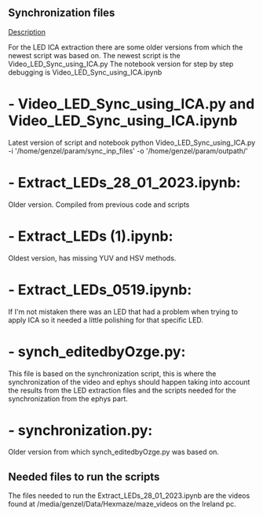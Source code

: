 ## Synchronization files
[Description](https://docs.google.com/document/d/1C5po2i44sqhHxwp52voB_3vZT7CsPBjcpynkymEkAQY/edit)

For the LED ICA extraction there are some older versions from which the newest script was based on. 
The newest script is the Video_LED_Sync_using_ICA.py 
The notebook version for step by step debugging is Video_LED_Sync_using_ICA.ipynb

# - Video_LED_Sync_using_ICA.py and Video_LED_Sync_using_ICA.ipynb
Latest version of script and notebook
python Video_LED_Sync_using_ICA.py -i '/home/genzel/param/sync_inp_files' -o '/home/genzel/param/outpath/'

# - Extract_LEDs_28_01_2023.ipynb:
Older version. Compiled from previous code and scripts

# - Extract_LEDs (1).ipynb: 
Oldest version, has missing YUV and HSV methods.


# - Extract_LEDs_0519.ipynb:
If I'm not mistaken there was an LED that had a problem when trying to apply ICA so it needed a little polishing for that specific LED.


# - synch_editedbyOzge.py:
This file is based on the synchronization script, this is where the synchronization of the video and ephys should happen taking into account the results from the LED extraction files and the scripts needed for the synchronization from the ephys part.

# - synchronization.py:
Older version from which synch_editedbyOzge.py was based on.


## Needed files to run the scripts
The files needed to run the Extract_LEDs_28_01_2023.ipynb are the videos found at /media/genzel/Data/Hexmaze/maze_videos on the Ireland pc.
